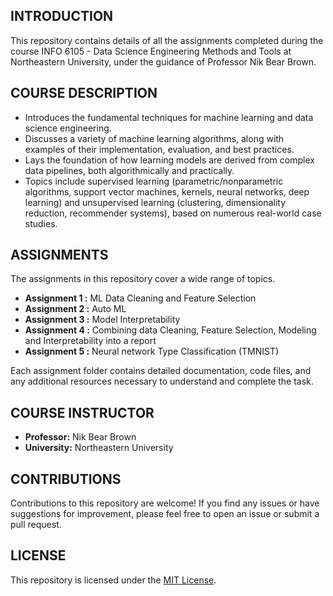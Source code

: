 ## INTRODUCTION
This repository contains details of all the assignments completed during the course INFO 6105 - Data Science Engineering Methods and Tools at Northeastern University, under the guidance of Professor Nik Bear Brown.

## COURSE DESCRIPTION
- Introduces the fundamental techniques for machine learning and data science engineering. 
- Discusses a variety of machine learning algorithms, along with examples of their implementation, evaluation, and best practices.
- Lays the foundation of how learning models are derived from complex data pipelines, both algorithmically and practically.
- Topics include supervised learning (parametric/nonparametric algorithms, support vector machines, kernels, neural networks, deep learning) and unsupervised learning (clustering, dimensionality reduction, recommender systems), based on numerous real-world case studies. 

## ASSIGNMENTS
The assignments in this repository cover a wide range of topics.

- **Assignment 1 :** ML Data Cleaning and Feature Selection
- **Assignment 2 :** Auto ML
- **Assignment 3 :** Model Interpretability
- **Assignment 4 :** Combining data Cleaning, Feature Selection, Modeling and Interpretability into a report
- **Assignment 5 :** Neural network Type Classification (TMNIST)

Each assignment folder contains detailed documentation, code files, and any additional resources necessary to understand and complete the task.

## COURSE INSTRUCTOR
- **Professor:** Nik Bear Brown
- **University:** Northeastern University

## CONTRIBUTIONS
Contributions to this repository are welcome! If you find any issues or have suggestions for improvement, please feel free to open an issue or submit a pull request.

## LICENSE
This repository is licensed under the [MIT License](LICENSE).


